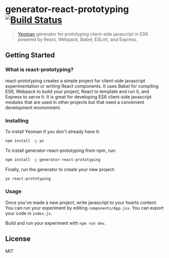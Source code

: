 # generator-react-prototyping [![Build Status](https://secure.travis-ci.org/pumpikano/generator-react-prototyping.png?branch=master)](https://travis-ci.org/pumpikano/generator-react-prototyping)

> [Yeoman](http://yeoman.io) generator for prototyping client-side javascript in ES6 powered by
> React, Webpack, Babel, ESLint, and Express.


## Getting Started

### What is react-prototyping?

react-prototyping creates a simple project for client-side javascript experimentation or writing React components. It uses Babel for compiling ES6, Webpack to build your project, React to template and run it, and Express to serve it. It is great for developing ES6 client-side javascript modules that are used in other projects but that need a convenient development environment.

### Installing

To install Yeoman if you don't already have it:

```bash
npm install -g yo
```

To install generator-react-prototyping from npm, run:

```bash
npm install -g generator-react-prototyping
```

Finally, run the generator to create your new project:

```bash
yo react-prototyping
```

### Usage

Once you've made a new project, write javascript to your hearts content. You can run your experiment by editing `components/App.jsx`. You can export your code in `index.js`.

Build and run your experiment with `npm run dev`.

## License

MIT
